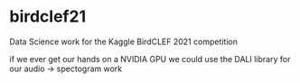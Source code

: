# birdclef21
Data Science work for the Kaggle BirdCLEF 2021 competition

if we ever get our hands on a NVIDIA GPU we could use the DALI library for our audio -> spectogram work
